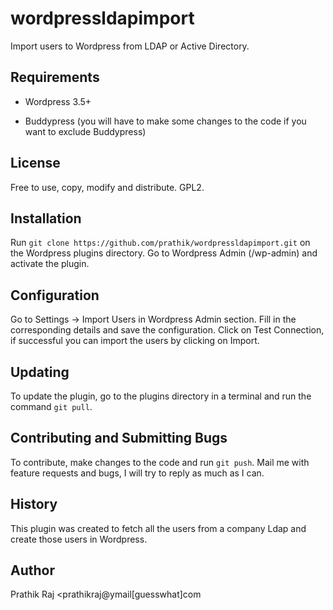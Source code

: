 wordpressldapimport
===================

Import users to Wordpress from LDAP or Active Directory.

Requirements
------------

* Wordpress 3.5+

* Buddypress (you will have to make some changes to the code if you want to exclude Buddypress)

License
-------

Free to use, copy, modify and distribute. GPL2.

Installation
------------

Run `git clone https://github.com/prathik/wordpressldapimport.git` on the Wordpress plugins directory. Go to Wordpress Admin (/wp-admin) and activate the plugin.

Configuration
-------------

Go to Settings -> Import Users in Wordpress Admin section. Fill in the corresponding details and save the configuration. Click on Test Connection, if successful you can import the users by clicking on Import.

Updating
--------

To update the plugin, go to the plugins directory in a terminal and run the command `git pull`.

Contributing and Submitting Bugs
--------------------------------

To contribute, make changes to the code and run `git push`. Mail me with feature requests and bugs, I will try to reply as much as I can.

History
-------

This plugin was created to fetch all the users from a company Ldap and create those users in Wordpress.

Author
------

Prathik Raj <prathikraj@ymail[guesswhat]com



